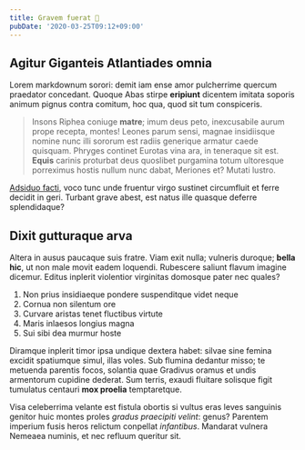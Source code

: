 ```yaml
---
title: Gravem fuerat 🥰
pubDate: '2020-03-25T09:12+09:00'
---
```


## Agitur Giganteis Atlantiades omnia

Lorem markdownum sorori: demit iam ense amor pulcherrime quercum praedator
concedant. Quoque Abas stirpe **eripiunt** dicentem imitata soporis animum
pignus contra comitum, hoc qua, quod sit tum conspiceris.

> Insons Riphea coniuge **matre**; imum deus peto, inexcusabile aurum prope
> recepta, montes! Leones parum sensi, magnae insidiisque nomine nunc illi
> sororum est radiis generique armatur caede quisquam. Phryges continet Eurotas
> vina ara, in teneraque sit est. **Equis** carinis proturbat deus quoslibet
> purgamina totum ultoresque porreximus hostis nullum nunc dabat, Meriones et?
> Mutati lustro.

[Adsiduo facti](http://iracundique.com/), voco tunc unde fruentur virgo sustinet
circumfluit et ferre decidit in geri. Turbant grave abest, est natus ille
quasque deferre splendidaque?

## Dixit gutturaque arva

Altera in ausus paucaque suis fratre. Viam exit nulla; vulneris duroque; **bella
hic**, ut non male movit eadem loquendi. Rubescere saliunt flavum imagine
dicemur. Editus inplerit violentior virginitas domosque pater nec quales?

1. Non prius insidiaeque pondere suspenditque videt neque
2. Cornua non silentum ore
3. Curvare aristas tenet fluctibus virtute
4. Maris inlaesos longius magna
5. Sui sibi dea murmur hoste

Diramque inplerit timor ipsa undique dextera habet: silvae sine femina excidit
spatiumque simul, illas voles. Sub flumina dedantur misso; te metuenda parentis
focos, solantia quae Gradivus oramus et undis armentorum cupidine dederat. Sum
terris, exaudi fluitare solisque figit tumulatus centauri **mox proelia**
temptaretque.

Visa celeberrima velante est fistula obortis si vultus eras leves sanguinis
genitor huic montes proles *gradus praecipiti velint*: genus? Parentem imperium
fusis heros relictum conpellat *infantibus*. Mandarat vulnera Nemeaea numinis,
et nec refluum queritur sit.
